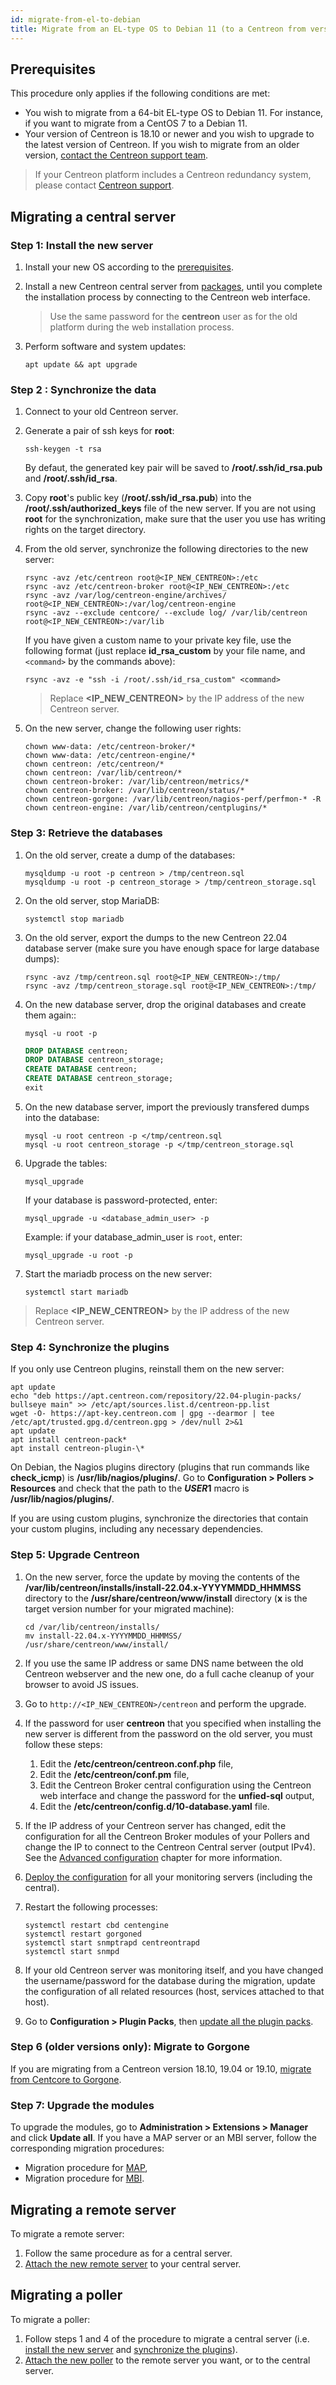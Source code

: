 ```yaml
---
id: migrate-from-el-to-debian
title: Migrate from an EL-type OS to Debian 11 (to a Centreon from version 22.04)
---
```


## Prerequisites

This procedure only applies if the following conditions are met:

- You wish to migrate from a 64-bit EL-type OS to Debian 11. For instance, if you want to migrate from a CentOS 7 to a Debian 11.
- Your version of Centreon is 18.10 or newer and you wish to upgrade to the latest version of Centreon. If you wish to migrate from an older version, [contact the Centreon support team](https://centreon/force.com).

> If your Centreon platform includes a Centreon redundancy system, please
> contact [Centreon support](https://centreon.force.com).

## Migrating a central server

### Step 1: Install the new server

1. Install your new OS according to the [prerequisites](../installation/prerequisites.md).

2. Install a new Centreon central server from [packages](../installation/installation-of-a-central-server/using-packages.md), until you
complete the installation process by connecting to the Centreon web interface.

   > Use the same password for the **centreon** user as for the old platform during the web
   > installation process.

3. Perform software and system updates:

   ```shell
   apt update && apt upgrade
   ```

### Step 2 : Synchronize the data

1. Connect to your old Centreon server.

2. Generate a pair of ssh keys for **root**:

   ```shell
   ssh-keygen -t rsa
   ```

   By defaut, the generated key pair will be saved to **/root/.ssh/id_rsa.pub** and **/root/.ssh/id_rsa**.

3. Copy **root**'s public key (**/root/.ssh/id_rsa.pub**) into the **/root/.ssh/authorized_keys** file of the new server. If you are not using **root** for the synchronization, make sure that the user you use has writing rights on the target directory.

4. From the old server, synchronize the following directories to the new server:

   ```shell
   rsync -avz /etc/centreon root@<IP_NEW_CENTREON>:/etc
   rsync -avz /etc/centreon-broker root@<IP_NEW_CENTREON>:/etc
   rsync -avz /var/log/centreon-engine/archives/ root@<IP_NEW_CENTREON>:/var/log/centreon-engine
   rsync -avz --exclude centcore/ --exclude log/ /var/lib/centreon root@<IP_NEW_CENTREON>:/var/lib
   ```

   If you have given a custom name to your private key file, use the following format (just replace **id_rsa_custom** by your file name, and `<command>` by the commands above):

   ```shell
   rsync -avz -e "ssh -i /root/.ssh/id_rsa_custom" <command>
   ```

   > Replace **<IP_NEW_CENTREON>** by the IP address of the new Centreon server.

5. On the new server, change the following user rights:

   ```shell
   chown www-data: /etc/centreon-broker/*
   chown www-data: /etc/centreon-engine/*
   chown centreon: /etc/centreon/*
   chown centreon: /var/lib/centreon/*
   chown centreon-broker: /var/lib/centreon/metrics/*
   chown centreon-broker: /var/lib/centreon/status/*
   chown centreon-gorgone: /var/lib/centreon/nagios-perf/perfmon-* -R
   chown centreon-engine: /var/lib/centreon/centplugins/*
   ```

### Step 3: Retrieve the databases

1. On the old server, create a dump of the databases:

   ```shell
   mysqldump -u root -p centreon > /tmp/centreon.sql
   mysqldump -u root -p centreon_storage > /tmp/centreon_storage.sql
   ```

2. On the old server, stop MariaDB:

   ```shell
   systemctl stop mariadb
   ```

3. On the old server, export the dumps to the new Centreon 22.04 database server (make sure you
have enough space for large database dumps):

   ```shell
   rsync -avz /tmp/centreon.sql root@<IP_NEW_CENTREON>:/tmp/
   rsync -avz /tmp/centreon_storage.sql root@<IP_NEW_CENTREON>:/tmp/
   ```

4. On the new database server, drop the original databases and
create them again::

   ```shell
   mysql -u root -p
   ```

   ```SQL
   DROP DATABASE centreon;
   DROP DATABASE centreon_storage;
   CREATE DATABASE centreon;
   CREATE DATABASE centreon_storage;
   exit
   ```

5. On the new database server, import the previously transfered dumps into the database:

   ```shell
   mysql -u root centreon -p </tmp/centreon.sql
   mysql -u root centreon_storage -p </tmp/centreon_storage.sql
   ```

6. Upgrade the tables:

   ```shell
   mysql_upgrade
   ```

   If your database is password-protected, enter:

   ```shell
   mysql_upgrade -u <database_admin_user> -p
   ```

   Example: if your database_admin_user is `root`, enter:

   ```shell
   mysql_upgrade -u root -p
   ```

7. Start the mariadb process on the new server:

   ```shell
   systemctl start mariadb
   ```

> Replace **<IP_NEW_CENTREON>** by the IP address of the new Centreon server.

### Step 4: Synchronize the plugins

If you only use Centreon plugins, reinstall them on the new server:

```shell
apt update
echo "deb https://apt.centreon.com/repository/22.04-plugin-packs/ bullseye main" >> /etc/apt/sources.list.d/centreon-pp.list
wget -O- https://apt-key.centreon.com | gpg --dearmor | tee /etc/apt/trusted.gpg.d/centreon.gpg > /dev/null 2>&1
apt update
apt install centreon-pack*
apt install centreon-plugin-\*
```

On Debian, the Nagios plugins directory (plugins that run commands like **check_icmp**) is **/usr/lib/nagios/plugins/**. Go to **Configuration > Pollers > Resources** and check that the path to the **$USER1$** macro is **/usr/lib/nagios/plugins/**.

If you are using custom plugins, synchronize the directories that contain your custom plugins, including any necessary dependencies.

### Step 5: Upgrade Centreon

1. On the new server, force the update by moving the contents of the
**/var/lib/centreon/installs/install-22.04.x-YYYYMMDD\_HHMMSS** directory to
the **/usr/share/centreon/www/install** directory (**x** is the target version number for your migrated machine):

   ```shell
   cd /var/lib/centreon/installs/
   mv install-22.04.x-YYYYMMDD_HHMMSS/ /usr/share/centreon/www/install/
   ```

2. If you use the same IP address or same DNS name between the old Centreon webserver and the new one, do a full cache cleanup of your browser to avoid JS issues.

3. Go to `http://<IP_NEW_CENTREON>/centreon` and perform the upgrade.

4. If the password for user **centreon** that you specified when installing the new server is different from the password on the old server, you must follow these steps:

   1. Edit the **/etc/centreon/centreon.conf.php** file,
   2. Edit the **/etc/centreon/conf.pm** file,
   3. Edit the Centreon Broker central configuration using the Centreon web interface and change the password for the **unfied-sql** output,
   4. Edit the **/etc/centreon/config.d/10-database.yaml** file.

5. If the IP address of your Centreon server has changed, edit the configuration for all
the Centreon Broker modules of your Pollers and change the IP to connect to
the Centreon Central server (output IPv4). See the [Advanced
configuration](../monitoring/monitoring-servers/advanced-configuration.md#tcp-outputs)
chapter for more information.

6. [Deploy the configuration](../monitoring/monitoring-servers/deploying-a-configuration.md) for all your monitoring servers (including the central).

7. Restart the following processes:

   ```shell
   systemctl restart cbd centengine
   systemctl restart gorgoned
   systemctl start snmptrapd centreontrapd
   systemctl start snmpd
   ```

8. If your old Centreon server was monitoring itself, and you have changed the username/password for the database during the migration, update the configuration of all related resources (host, services attached to that host).

9. Go to **Configuration > Plugin Packs**, then [update all the plugin packs](../monitoring/pluginpacks.md#updating-one-packall-packs).

### Step 6 (older versions only): Migrate to Gorgone

If you are migrating from a Centreon version 18.10, 19.04 or 19.10, [migrate from Centcore to Gorgone](../developer/developer-gorgone-migrate-from-centcore.md).

### Step 7: Upgrade the modules

To upgrade the modules, go to **Administration > Extensions > Manager** and click **Update all**.
If you have a MAP server or an MBI server, follow the corresponding migration procedures:

- Migration procedure for [MAP](../graph-views/migrate.md),
- Migration procedure for [MBI](../reporting/migrate.md).

## Migrating a remote server

To migrate a remote server:

1. Follow the same procedure as for a central server.
2. [Attach the new remote server](../monitoring/monitoring-servers/add-a-remote-server-to-configuration.md) to your central server.

## Migrating a poller

To migrate a poller:

1. Follow steps 1 and 4 of the procedure to migrate a central server (i.e. [install the new server](#step-1-install-the-new-server) and [synchronize the plugins](#step-4-synchronize-the-plugins)).
2. [Attach the new poller](../monitoring/monitoring-servers/add-a-poller-to-configuration.md) to the remote server you want, or to the central server.
